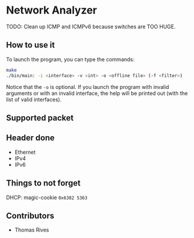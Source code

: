 # Network Analyzer

TODO: Clean up ICMP and ICMPv6 because switches are TOO HUGE.

## How to use it

To launch the program, you can type the commands:

```bash
make
./bin/main: -i <interface> -v <int> -o <offline file> (-f <filter>)
```

Notice that the `-o` is optional. If you launch the program with invalid arguments or with an invalid interface, the help will be printed out (with the list of valid interfaces).

## Supported packet

## Header done
- Ethernet
- IPv4
- IPv6

## Things to not forget

DHCP: magic-cookie `0x6382 5363`

## Contributors
- Thomas Rives

